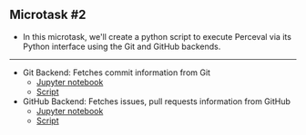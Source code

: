 ## Microtask #2

- In this microtask, we'll create a python script to execute Perceval via its Python interface using the Git and GitHub backends.

<hr>

- Git Backend: Fetches commit information from Git
    - [Jupyter notebook](./Perceval_Git_Backend.ipynb)
    - [Script](./git_backend.py)
- GitHub Backend: Fetches issues, pull requests information from GitHub
    - [Jupyter notebook](./Perceval_GitHub_Backend.ipynb)
    - [Script](./github_backend.py)